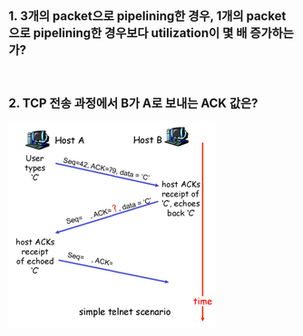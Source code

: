 ## 1. 3개의 packet으로 pipelining한 경우, 1개의 packet으로 pipelining한 경우보다 utilization이 몇 배 증가하는가?

<br>

## 2. TCP 전송 과정에서 B가 A로 보내는 ACK 값은?

![Q2](assets/Q2.png)

<br>
